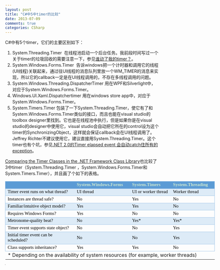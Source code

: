 ```yaml
---
layout: post
title: "C#中5中timer的比较"
date: 2013-07-09
comments: true
categories: CSharp
---
```

<p>C#中有5个timer，它们的主要区别如下：</p>
<ol>
<li>System.Threading.Timer&nbsp; 在线程池启动一个后台任务。我前段时间写过一个关于timer的垃圾回收的需要注意一下，参见<a href="http://fresky.github.io/blog/2013/06/20/where-is-my-timer-csharp-gc/">谁动了我的timer？</a>。</li>
<li>System.Windows.Forms.Timer&nbsp; 告诉windows把一个计时器和调用它的线程(UI线程)关联起来，通过往UI线程的消息队列里放一个WM_TIMER的消息来实现，所以它的callback一定是在UI线程调用的，不存在多线程调用的问题。</li>
<li>System.Windows.Threading.DispatcherTimer 用在WPF和Silverlight中，对应于System.Windows.Forms.Timer。</li>
<li>Windows.UI.Xaml.Dispatchertimer 用在windows store app中，对应于System.Windows.Forms.Timer。</li>
<li>System.Timers.Timer 包装了一下System.Threading.Timer，使它有了和System.Windows.Forms.Timer类似的接口，而且也能在visual studio的toolbox designer里找到。它也是在线程池中执行，但是如果你是在visual studio的designer中使用它，visual studio会自动把它所在的control设为这个timer的SynchronizingObject，这样就会保证callback会在UI线程调用了。Jeffrey Richter不建议使用它，建议直接用System.Threading.Timer。这个timer也有个坑，参见<a href="http://fresky.github.io/blog/2011/06/23/dot-net-2-timer-elapsed-event-will-catch-all-exception-for-you/">.NET 2.0的Timer elapsed event 会自动catch住所有的exception</a>。</li>
</ol>
<p><a href="http://msdn.microsoft.com/en-us/magazine/cc164015.aspx">Comparing the Timer Classes in the .NET Framework Class Library</a>也比较了3中timer（System.Threading.Timer ，System.Windows.Forms.Timer和System.Timers.Timer），并且画了个如下的表格。</p>
<table style="width: 686px;" border="0" cellspacing="0" cellpadding="0"><colgroup><col style="mso-width-source: userset; mso-width-alt: 9216; width: 189pt;" width="252" /> <col style="mso-width-source: userset; mso-width-alt: 6290; width: 129pt;" width="172" /> <col style="mso-width-source: userset; mso-width-alt: 4717; width: 97pt;" width="129" /> <col style="mso-width-source: userset; mso-width-alt: 4864; width: 100pt;" width="133" /> </colgroup>
<tbody>
<tr style="height: 15.0pt;">
<td id="th113923680000" class="xl65" style="height: 15.0pt; width: 189pt; font-size: 11.0pt; color: #cce8cf; font-weight: bold; text-decoration: none; text-underline-style: none; text-line-through: none; font-family: Calibri; border-top: .5pt solid #9BC2E6; border-right: none; border-bottom: .5pt solid #9BC2E6; border-left: .5pt solid #9BC2E6; background: #5B9BD5; mso-pattern: #5B9BD5 none;" width="252" height="20">&nbsp;</td>
<td id="th113923680001" class="xl65" style="width: 129pt; font-size: 11.0pt; color: #cce8cf; font-weight: bold; text-decoration: none; text-underline-style: none; text-line-through: none; font-family: Calibri; border-top: .5pt solid #9BC2E6; border-right: none; border-bottom: .5pt solid #9BC2E6; border-left: none; background: #5B9BD5; mso-pattern: #5B9BD5 none;" width="172">System.Windows.Forms</td>
<td id="th113923680002" class="xl65" style="width: 97pt; font-size: 11.0pt; color: #cce8cf; font-weight: bold; text-decoration: none; text-underline-style: none; text-line-through: none; font-family: Calibri; border-top: .5pt solid #9BC2E6; border-right: none; border-bottom: .5pt solid #9BC2E6; border-left: none; background: #5B9BD5; mso-pattern: #5B9BD5 none;" width="129">System.Timers</td>
<td id="th113923680003" class="xl65" style="width: 100pt; font-size: 11.0pt; color: #cce8cf; font-weight: bold; text-decoration: none; text-underline-style: none; text-line-through: none; font-family: Calibri; border-top: .5pt solid #9BC2E6; border-right: .5pt solid #9BC2E6; border-bottom: .5pt solid #9BC2E6; border-left: none; background: #5B9BD5; mso-pattern: #5B9BD5 none;" width="133">System.Threading</td>
</tr>
<tr style="height: 15.0pt;">
<td class="xl66" style="height: 15.0pt; width: 189pt; font-size: 11.0pt; color: black; font-weight: 400; text-decoration: none; text-underline-style: none; text-line-through: none; font-family: Calibri; border-top: .5pt solid #9BC2E6; border-right: none; border-bottom: .5pt solid #9BC2E6; border-left: .5pt solid #9BC2E6; background: #DDEBF7; mso-pattern: #DDEBF7 none;" width="252" height="20">Timer   event runs on what thread?</td>
<td class="xl66" style="width: 129pt; font-size: 11.0pt; color: black; font-weight: 400; text-decoration: none; text-underline-style: none; text-line-through: none; font-family: Calibri; border-top: .5pt solid #9BC2E6; border-right: none; border-bottom: .5pt solid #9BC2E6; border-left: none; background: #DDEBF7; mso-pattern: #DDEBF7 none;" width="172">UI thread</td>
<td class="xl66" style="width: 97pt; font-size: 11.0pt; color: black; font-weight: 400; text-decoration: none; text-underline-style: none; text-line-through: none; font-family: Calibri; border-top: .5pt solid #9BC2E6; border-right: none; border-bottom: .5pt solid #9BC2E6; border-left: none; background: #DDEBF7; mso-pattern: #DDEBF7 none;" width="129">UI or worker thread</td>
<td class="xl66" style="width: 100pt; font-size: 11.0pt; color: black; font-weight: 400; text-decoration: none; text-underline-style: none; text-line-through: none; font-family: Calibri; border-top: .5pt solid #9BC2E6; border-right: .5pt solid #9BC2E6; border-bottom: .5pt solid #9BC2E6; border-left: none; background: #DDEBF7; mso-pattern: #DDEBF7 none;" width="133">Worker thread</td>
</tr>
<tr style="height: 15.0pt;">
<td class="xl66" style="height: 15.0pt; width: 189pt; font-size: 11.0pt; color: black; font-weight: 400; text-decoration: none; text-underline-style: none; text-line-through: none; font-family: Calibri; border-top: .5pt solid #9BC2E6; border-right: none; border-bottom: .5pt solid #9BC2E6; border-left: .5pt solid #9BC2E6;" width="252" height="20">Instances are thread safe?</td>
<td class="xl66" style="width: 129pt; font-size: 11.0pt; color: black; font-weight: 400; text-decoration: none; text-underline-style: none; text-line-through: none; font-family: Calibri; border-top: .5pt solid #9BC2E6; border-right: none; border-bottom: .5pt solid #9BC2E6; border-left: none;" width="172">No</td>
<td class="xl66" style="width: 97pt; font-size: 11.0pt; color: black; font-weight: 400; text-decoration: none; text-underline-style: none; text-line-through: none; font-family: Calibri; border-top: .5pt solid #9BC2E6; border-right: none; border-bottom: .5pt solid #9BC2E6; border-left: none;" width="129">Yes</td>
<td class="xl66" style="width: 100pt; font-size: 11.0pt; color: black; font-weight: 400; text-decoration: none; text-underline-style: none; text-line-through: none; font-family: Calibri; border-top: .5pt solid #9BC2E6; border-right: .5pt solid #9BC2E6; border-bottom: .5pt solid #9BC2E6; border-left: none;" width="133">No</td>
</tr>
<tr style="height: 15.0pt;">
<td class="xl66" style="height: 15.0pt; width: 189pt; font-size: 11.0pt; color: black; font-weight: 400; text-decoration: none; text-underline-style: none; text-line-through: none; font-family: Calibri; border-top: .5pt solid #9BC2E6; border-right: none; border-bottom: .5pt solid #9BC2E6; border-left: .5pt solid #9BC2E6; background: #DDEBF7; mso-pattern: #DDEBF7 none;" width="252" height="20">Familiar/intuitive   object model?</td>
<td class="xl66" style="width: 129pt; font-size: 11.0pt; color: black; font-weight: 400; text-decoration: none; text-underline-style: none; text-line-through: none; font-family: Calibri; border-top: .5pt solid #9BC2E6; border-right: none; border-bottom: .5pt solid #9BC2E6; border-left: none; background: #DDEBF7; mso-pattern: #DDEBF7 none;" width="172">Yes</td>
<td class="xl66" style="width: 97pt; font-size: 11.0pt; color: black; font-weight: 400; text-decoration: none; text-underline-style: none; text-line-through: none; font-family: Calibri; border-top: .5pt solid #9BC2E6; border-right: none; border-bottom: .5pt solid #9BC2E6; border-left: none; background: #DDEBF7; mso-pattern: #DDEBF7 none;" width="129">Yes</td>
<td class="xl66" style="width: 100pt; font-size: 11.0pt; color: black; font-weight: 400; text-decoration: none; text-underline-style: none; text-line-through: none; font-family: Calibri; border-top: .5pt solid #9BC2E6; border-right: .5pt solid #9BC2E6; border-bottom: .5pt solid #9BC2E6; border-left: none; background: #DDEBF7; mso-pattern: #DDEBF7 none;" width="133">No</td>
</tr>
<tr style="height: 15.0pt;">
<td class="xl66" style="height: 15.0pt; width: 189pt; font-size: 11.0pt; color: black; font-weight: 400; text-decoration: none; text-underline-style: none; text-line-through: none; font-family: Calibri; border-top: .5pt solid #9BC2E6; border-right: none; border-bottom: .5pt solid #9BC2E6; border-left: .5pt solid #9BC2E6;" width="252" height="20">Requires Windows Forms?</td>
<td class="xl66" style="width: 129pt; font-size: 11.0pt; color: black; font-weight: 400; text-decoration: none; text-underline-style: none; text-line-through: none; font-family: Calibri; border-top: .5pt solid #9BC2E6; border-right: none; border-bottom: .5pt solid #9BC2E6; border-left: none;" width="172">Yes</td>
<td class="xl66" style="width: 97pt; font-size: 11.0pt; color: black; font-weight: 400; text-decoration: none; text-underline-style: none; text-line-through: none; font-family: Calibri; border-top: .5pt solid #9BC2E6; border-right: none; border-bottom: .5pt solid #9BC2E6; border-left: none;" width="129">No</td>
<td class="xl66" style="width: 100pt; font-size: 11.0pt; color: black; font-weight: 400; text-decoration: none; text-underline-style: none; text-line-through: none; font-family: Calibri; border-top: .5pt solid #9BC2E6; border-right: .5pt solid #9BC2E6; border-bottom: .5pt solid #9BC2E6; border-left: none;" width="133">No</td>
</tr>
<tr style="height: 15.0pt;">
<td class="xl66" style="height: 15.0pt; width: 189pt; font-size: 11.0pt; color: black; font-weight: 400; text-decoration: none; text-underline-style: none; text-line-through: none; font-family: Calibri; border-top: .5pt solid #9BC2E6; border-right: none; border-bottom: .5pt solid #9BC2E6; border-left: .5pt solid #9BC2E6; background: #DDEBF7; mso-pattern: #DDEBF7 none;" width="252" height="20">Metronome-quality   beat?</td>
<td class="xl66" style="width: 129pt; font-size: 11.0pt; color: black; font-weight: 400; text-decoration: none; text-underline-style: none; text-line-through: none; font-family: Calibri; border-top: .5pt solid #9BC2E6; border-right: none; border-bottom: .5pt solid #9BC2E6; border-left: none; background: #DDEBF7; mso-pattern: #DDEBF7 none;" width="172">No</td>
<td class="xl66" style="width: 97pt; font-size: 11.0pt; color: black; font-weight: 400; text-decoration: none; text-underline-style: none; text-line-through: none; font-family: Calibri; border-top: .5pt solid #9BC2E6; border-right: none; border-bottom: .5pt solid #9BC2E6; border-left: none; background: #DDEBF7; mso-pattern: #DDEBF7 none;" width="129">Yes*</td>
<td class="xl66" style="width: 100pt; font-size: 11.0pt; color: black; font-weight: 400; text-decoration: none; text-underline-style: none; text-line-through: none; font-family: Calibri; border-top: .5pt solid #9BC2E6; border-right: .5pt solid #9BC2E6; border-bottom: .5pt solid #9BC2E6; border-left: none; background: #DDEBF7; mso-pattern: #DDEBF7 none;" width="133">Yes*</td>
</tr>
<tr style="height: 15.0pt;">
<td class="xl66" style="height: 15.0pt; width: 189pt; font-size: 11.0pt; color: black; font-weight: 400; text-decoration: none; text-underline-style: none; text-line-through: none; font-family: Calibri; border-top: .5pt solid #9BC2E6; border-right: none; border-bottom: .5pt solid #9BC2E6; border-left: .5pt solid #9BC2E6;" width="252" height="20">Timer event supports state object?</td>
<td class="xl66" style="width: 129pt; font-size: 11.0pt; color: black; font-weight: 400; text-decoration: none; text-underline-style: none; text-line-through: none; font-family: Calibri; border-top: .5pt solid #9BC2E6; border-right: none; border-bottom: .5pt solid #9BC2E6; border-left: none;" width="172">No</td>
<td class="xl66" style="width: 97pt; font-size: 11.0pt; color: black; font-weight: 400; text-decoration: none; text-underline-style: none; text-line-through: none; font-family: Calibri; border-top: .5pt solid #9BC2E6; border-right: none; border-bottom: .5pt solid #9BC2E6; border-left: none;" width="129">No</td>
<td class="xl66" style="width: 100pt; font-size: 11.0pt; color: black; font-weight: 400; text-decoration: none; text-underline-style: none; text-line-through: none; font-family: Calibri; border-top: .5pt solid #9BC2E6; border-right: .5pt solid #9BC2E6; border-bottom: .5pt solid #9BC2E6; border-left: none;" width="133">Yes</td>
</tr>
<tr style="height: 15.0pt;">
<td class="xl66" style="height: 15.0pt; width: 189pt; font-size: 11.0pt; color: black; font-weight: 400; text-decoration: none; text-underline-style: none; text-line-through: none; font-family: Calibri; border-top: .5pt solid #9BC2E6; border-right: none; border-bottom: .5pt solid #9BC2E6; border-left: .5pt solid #9BC2E6; background: #DDEBF7; mso-pattern: #DDEBF7 none;" width="252" height="20">Initial   timer event can be scheduled?</td>
<td class="xl66" style="width: 129pt; font-size: 11.0pt; color: black; font-weight: 400; text-decoration: none; text-underline-style: none; text-line-through: none; font-family: Calibri; border-top: .5pt solid #9BC2E6; border-right: none; border-bottom: .5pt solid #9BC2E6; border-left: none; background: #DDEBF7; mso-pattern: #DDEBF7 none;" width="172">No</td>
<td class="xl66" style="width: 97pt; font-size: 11.0pt; color: black; font-weight: 400; text-decoration: none; text-underline-style: none; text-line-through: none; font-family: Calibri; border-top: .5pt solid #9BC2E6; border-right: none; border-bottom: .5pt solid #9BC2E6; border-left: none; background: #DDEBF7; mso-pattern: #DDEBF7 none;" width="129">No</td>
<td class="xl66" style="width: 100pt; font-size: 11.0pt; color: black; font-weight: 400; text-decoration: none; text-underline-style: none; text-line-through: none; font-family: Calibri; border-top: .5pt solid #9BC2E6; border-right: .5pt solid #9BC2E6; border-bottom: .5pt solid #9BC2E6; border-left: none; background: #DDEBF7; mso-pattern: #DDEBF7 none;" width="133">Yes</td>
</tr>
<tr style="height: 15.0pt;">
<td class="xl66" style="height: 15.0pt; width: 189pt; font-size: 11.0pt; color: black; font-weight: 400; text-decoration: none; text-underline-style: none; text-line-through: none; font-family: Calibri; border-top: .5pt solid #9BC2E6; border-right: none; border-bottom: .5pt solid #9BC2E6; border-left: .5pt solid #9BC2E6;" width="252" height="20">Class supports inheritance?</td>
<td class="xl66" style="width: 129pt; font-size: 11.0pt; color: black; font-weight: 400; text-decoration: none; text-underline-style: none; text-line-through: none; font-family: Calibri; border-top: .5pt solid #9BC2E6; border-right: none; border-bottom: .5pt solid #9BC2E6; border-left: none;" width="172">Yes</td>
<td class="xl66" style="width: 97pt; font-size: 11.0pt; color: black; font-weight: 400; text-decoration: none; text-underline-style: none; text-line-through: none; font-family: Calibri; border-top: .5pt solid #9BC2E6; border-right: none; border-bottom: .5pt solid #9BC2E6; border-left: none;" width="129">Yes</td>
<td class="xl66" style="width: 100pt; font-size: 11.0pt; color: black; font-weight: 400; text-decoration: none; text-underline-style: none; text-line-through: none; font-family: Calibri; border-top: .5pt solid #9BC2E6; border-right: .5pt solid #9BC2E6; border-bottom: .5pt solid #9BC2E6; border-left: none;" width="133">No</td>
</tr>
<tr style="height: 15.0pt;">
<td class="xl66" style="height: 15.0pt; width: 515pt;" colspan="4" width="686" height="20">* Depending on the availability of system resources   (for example, worker threads)</td>
</tr>
</tbody>
</table>
<table style="width: 1px; height: 1px;" border="0" cellspacing="0" cellpadding="0">
<tbody>
<tr style="height: 15.0pt;">
<td class="xl66" style="height: 15.0pt; width: 495pt;" colspan="4" width="660" height="20">&nbsp;</td>
</tr>
</tbody>
</table>
